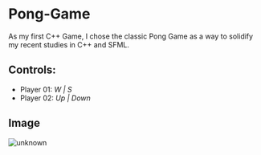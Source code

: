 # Pong-Game
As my first C++ Game, I chose the classic Pong Game as a way to solidify my recent studies in C++ and SFML.

## Controls:
- Player 01: *W | S*
- Player 02: *Up | Down*

## Image
![unknown](https://user-images.githubusercontent.com/47162780/178578849-f7620c84-c9f1-4073-a581-70fcab7328c3.png)

